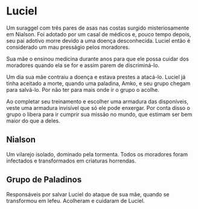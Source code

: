 # Luciel

Um suraggel com três pares de asas nas costas surgido misteriosamente em Nialson. Foi adotado por um casal de médicos e, pouco tempo depois, seu pai adotivo morre devido a uma doença desconhecida. Luciel então é considerado um mau presságio pelos moradores.

Sua mãe o ensinou medicina durante anos para que ele possa cuidar dos moradores quando ela se for e assim parem de discriminá-lo.

Um dia sua mãe contraiu a doença e estava prestes a atacá-lo. Luciel já tinha aceitado a morte, quando uma paladina, Amko, e seu grupo chegam para salvá-lo. Por não ter para mais onde ir o grupo o acolhe.

Ao completar seu treinamento e escolher uma armadura das disponíveis, veste uma armadura invisível que só ele pode enxergar. Por conta disso o grupo o libera para ir cumprir sua missão no mundo, que estimam ser bem maior do que a deles.

## Nialson

Um vilarejo isolado, dominado pela tormenta. Todos os moradores foram infectados e transformados em criaturas horrendas.

## Grupo de Paladinos

Responsáveis por salvar Luciel do ataque de sua mãe, quando se transformou em lefeu. Acolheram e cuidaram de Luciel.
